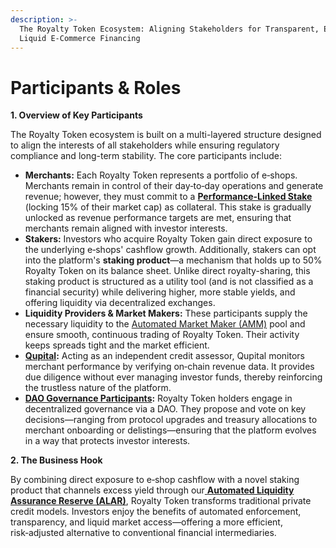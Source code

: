 ```yaml
---
description: >-
  The Royalty Token Ecosystem: Aligning Stakeholders for Transparent, Efficient, and
  Liquid E-Commerce Financing
---
```


# Participants & Roles

**1. Overview of Key Participants**

The Royalty Token ecosystem is built on a multi-layered structure designed to align the interests of all stakeholders while ensuring regulatory compliance and long-term stability. The core participants include:

* **Merchants:** Each Royalty Token represents a portfolio of e‑shops. Merchants remain in control of their day‑to‑day operations and generate revenue; however, they must commit to a [**Performance-Linked Stake**](<../README (2).md#performance-linked-stake>) (locking 15% of their market cap) as collateral. This stake is gradually unlocked as revenue performance targets are met, ensuring that merchants remain aligned with investor interests.
* **Stakers:** Investors who acquire Royalty Token gain direct exposure to the underlying e‑shops' cashflow growth. Additionally, stakers can opt into the platform's **staking product**—a mechanism that holds up to 50% Royalty Token on its balance sheet. Unlike direct royalty-sharing, this staking product is structured as a utility tool (and is not classified as a financial security) while delivering higher, more stable yields, and offering liquidity via decentralized exchanges.
* **Liquidity Providers & Market Makers:** These participants supply the necessary liquidity to the [Automated Market Maker (AMM)](<../README (2).md#algorithmic-market-maker-amm>) pool and ensure smooth, continuous trading of Royalty Token. Their activity keeps spreads tight and the market efficient.
* [**Qupital**](<../README (2).md#qupital>)**:** Acting as an independent credit assessor, Qupital monitors merchant performance by verifying on‑chain revenue data. It provides due diligence without ever managing investor funds, thereby reinforcing the trustless nature of the platform.
* [**DAO Governance Participants**](<../README (2).md#dao-decentralized-autonomous-organization>)**:** Royalty Token holders engage in decentralized governance via a DAO. They propose and vote on key decisions—ranging from protocol upgrades and treasury allocations to merchant onboarding or delistings—ensuring that the platform evolves in a way that protects investor interests.

**2. The Business Hook**

By combining direct exposure to e‑shop cashflow with a novel staking product that channels excess yield through our[ **Automated Liquidity Assurance Reserve (ALAR)**](<../README (2).md#automated-liquidity-assurance-reserve-alar>), Royalty Token transforms traditional private credit models. Investors enjoy the benefits of automated enforcement, transparency, and liquid market access—offering a more efficient, risk‑adjusted alternative to conventional financial intermediaries.
